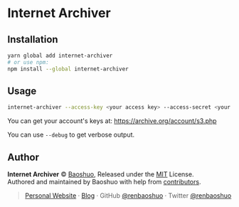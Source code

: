 # Internet Archiver

## Installation

```bash
yarn global add internet-archiver
# or use npm:
npm install --global internet-archiver
```

## Usage

```bash
internet-archiver --access-key <your access key> --access-secret <your access secret> --file <path to file which contains url list>
```

You can get your account's keys at: <https://archive.org/account/s3.php>

You can use `--debug` to get verbose output.

## Author

**Internet Archiver** © [Baoshuo](https://github.com/renbaoshuo), Released under the [MIT](./LICENSE) License.<br>
Authored and maintained by Baoshuo with help from [contributors](https://github.com/renbaoshuo/internet-archiver/contributors).

> [Personal Website](https://baoshuo.ren) · [Blog](https://blog.baoshuo.ren) · GitHub [@renbaoshuo](https://github.com/renbaoshuo) · Twitter [@renbaoshuo](https://twitter.com/renbaoshuo)
